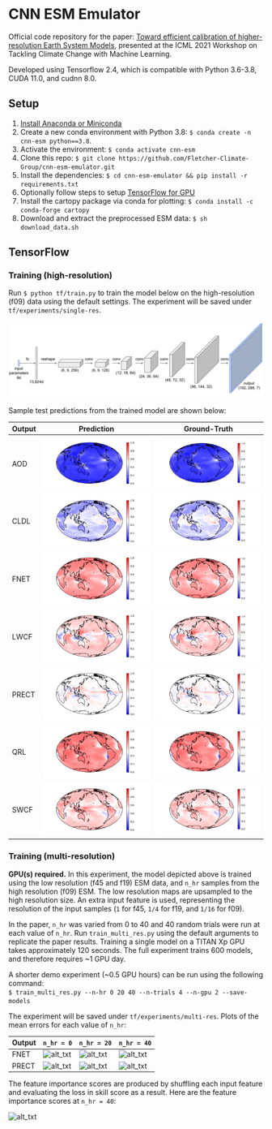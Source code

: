 # CNN ESM Emulator

Official code repository for the paper: [Toward efficient calibration of higher-resolution Earth System Models](https://www.climatechange.ai/papers/icml2021/51), 
presented at the ICML 2021 Workshop on Tackling Climate Change with Machine Learning.

Developed using Tensorflow 2.4, which is compatible with Python 3.6-3.8, CUDA 11.0, and cudnn 8.0.

## Setup
1. [Install Anaconda or Miniconda](https://docs.conda.io/projects/conda/en/latest/user-guide/install/index.html)
2. Create a new conda environment with Python 3.8: ```$ conda create -n cnn-esm python==3.8```. 
3. Activate the environment: ```$ conda activate cnn-esm```
4. Clone this repo: ```$ git clone https://github.com/Fletcher-Climate-Group/cnn-esm-emulator.git```
5. Install the dependencies: ```$ cd cnn-esm-emulator && pip install -r requirements.txt```
6. Optionally follow steps to setup [TensorFlow for GPU](https://www.tensorflow.org/install/gpu)
7. Install the cartopy package via conda for plotting: ```$ conda install -c conda-forge cartopy```
8. Download and extract the preprocessed ESM data:  ```$ sh download_data.sh```


## TensorFlow
### Training (high-resolution)
Run ```$ python tf/train.py``` to train the model below on the high-resolution (f09) data using the default settings. 
The experiment will be saved under ```tf/experiments/single-res```.

![alt_txt](resources/arch.png)

Sample test predictions from the trained model are shown below:

| Output  | Prediction | Ground-Truth |
| --- | --- | --- |
| AOD  | ![alt_txt](resources/tf_sample_plots_single_res/sample26_AOD.png) | ![alt_txt](resources/tf_sample_plots_single_res/sample26_AOD_gt.png) |
| CLDL | ![alt_txt](resources/tf_sample_plots_single_res/sample26_CLDL.png) | ![alt_txt](resources/tf_sample_plots_single_res/sample26_CLDL_gt.png) |
| FNET | ![alt_txt](resources/tf_sample_plots_single_res/sample26_FNET.png) | ![alt_txt](resources/tf_sample_plots_single_res/sample26_FNET_gt.png) |
| LWCF | ![alt_txt](resources/tf_sample_plots_single_res/sample26_LWCF.png) | ![alt_txt](resources/tf_sample_plots_single_res/sample26_LWCF_gt.png) |
| PRECT | ![alt_txt](resources/tf_sample_plots_single_res/sample26_PRECT.png) | ![alt_txt](resources/tf_sample_plots_single_res/sample26_PRECT_gt.png) |
| QRL | ![alt_txt](resources/tf_sample_plots_single_res/sample26_QRL.png) | ![alt_txt](resources/tf_sample_plots_single_res/sample26_QRL_gt.png) |
| SWCF | ![alt_txt](resources/tf_sample_plots_single_res/sample26_SWCF.png) | ![alt_txt](resources/tf_sample_plots_single_res/sample26_SWCF_gt.png) |

### Training (multi-resolution)
**GPU(s) required.**
In this experiment, the model depicted above is trained using the low resolution (f45 and f19) ESM data, 
and ```n_hr``` samples from the high resolution (f09) ESM. 
The low resolution maps are upsampled to the high resolution size.
An extra input feature is used, representing the resolution of the input samples 
(```1``` for f45, ```1/4``` for f19, and ```1/16``` for f09). 

In the paper, ```n_hr``` was varied from 0 to 40 and 40 random trials were run at each value of ```n_hr```. Run ```train_multi_res.py```
using the default arguments to replicate the paper results. 
Training a single model on a TITAN Xp GPU takes approximately 120 seconds. 
The full experiment trains 600 models, and therefore requires ~1 GPU day.

A shorter demo experiment (~0.5 GPU hours) can be run using the following command:<br />
```$ train_multi_res.py --n-hr 0 20 40 --n-trials 4 --n-gpu 2 --save-models```

The experiment will be saved under ```tf/experiments/multi-res```. 
Plots of the mean errors for each value of ```n_hr```:

| Output | ```n_hr = 0``` | ```n_hr = 20``` | ```n_hr = 40``` |
| --- | --- | --- | --- |
| FNET | ![alt_txt](resources/tf_sample_plots_multi_res/nhr0_FNET_error.png) | ![alt_txt](resources/tf_sample_plots_multi_res/nhr20_FNET_error.png) | ![alt_txt](resources/tf_sample_plots_multi_res/nhr40_FNET_error.png) |
| PRECT |  ![alt_txt](resources/tf_sample_plots_multi_res/nhr0_PRECT_error.png) | ![alt_txt](resources/tf_sample_plots_multi_res/nhr20_PRECT_error.png) | ![alt_txt](resources/tf_sample_plots_multi_res/nhr40_PRECT_error.png) |

The feature importance scores are produced by shuffling each input feature and evaluating the loss in skill score as a result. 
Here are the feature importance scores at ```n_hr = 40```:

![alt_txt](resources/tf_sample_plots_multi_res/feature_importance_nhr40.png)










